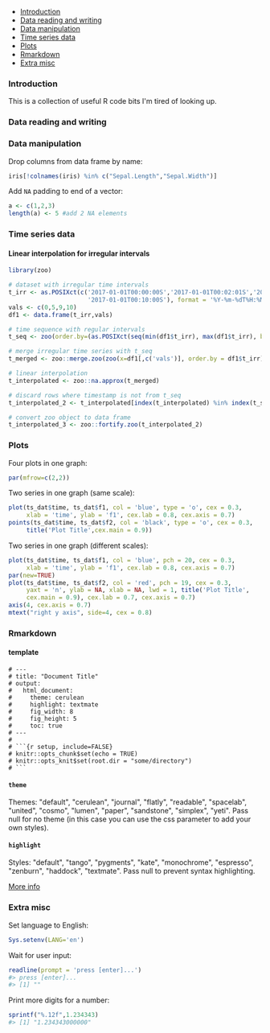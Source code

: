 
-   [Introduction](#introduction)
-   [Data reading and writing](#data-reading-and-writing)
-   [Data manipulation](#data-manipulation)
-   [Time series data](#time-series-data)
-   [Plots](#plots)
-   [Rmarkdown](#rmarkdown)
-   [Extra misc](#extra-misc)

<!-- README.md is generated from README.Rmd. Please edit that file -->
### Introduction

This is a collection of useful R code bits I'm tired of looking up.

### Data reading and writing

### Data manipulation

Drop columns from data frame by name:

``` r
iris[!colnames(iris) %in% c("Sepal.Length","Sepal.Width")]
```

Add `NA` padding to end of a vector:

``` r
a <- c(1,2,3)
length(a) <- 5 #add 2 NA elements
```

### Time series data

#### Linear interpolation for irregular intervals

``` r
library(zoo)

# dataset with irregular time intervals
t_irr <- as.POSIXct(c('2017-01-01T00:00:00S','2017-01-01T00:02:01S','2017-01-01T00:07:32S',
                      '2017-01-01T00:10:00S'), format = '%Y-%m-%dT%H:%M:%SS')
vals <- c(0,5,9,10)
df1 <- data.frame(t_irr,vals)

# time sequence with regular intervals
t_seq <- zoo(order.by=(as.POSIXct(seq(min(df1$t_irr), max(df1$t_irr), by = '1 min'))))

# merge irregular time series with t_seq
t_merged <- zoo::merge.zoo(zoo(x=df1[,c('vals')], order.by = df1$t_irr), t_seq)

# linear interpolation
t_interpolated <- zoo::na.approx(t_merged)

# discard rows where timestamp is not from t_seq
t_interpolated_2 <- t_interpolated[index(t_interpolated) %in% index(t_seq)]

# convert zoo object to data frame
t_interpolated_3 <- zoo::fortify.zoo(t_interpolated_2)
```

### Plots

Four plots in one graph:

``` r
par(mfrow=c(2,2))
```

Two series in one graph (same scale):

``` r
plot(ts_dat$time, ts_dat$f1, col = 'blue', type = 'o', cex = 0.3,
     xlab = 'time', ylab = 'f1', cex.lab = 0.8, cex.axis = 0.7)
points(ts_dat$time, ts_dat$f2, col = 'black', type = 'o', cex = 0.3,
     title('Plot Title',cex.main = 0.9))
```

Two series in one graph (different scales):

``` r
plot(ts_dat$time, ts_dat$f1, col = 'blue', pch = 20, cex = 0.3,
     xlab = 'time', ylab = 'f1', cex.lab = 0.8, cex.axis = 0.7)
par(new=TRUE)
plot(ts_dat$time, ts_dat$f2, col = 'red', pch = 19, cex = 0.3,
     yaxt = 'n', ylab = NA, xlab = NA, lwd = 1, title('Plot Title',
     cex.main = 0.9), cex.lab = 0.7, cex.axis = 0.7)
axis(4, cex.axis = 0.7)
mtext("right y axis", side=4, cex = 0.8)
```

### Rmarkdown

#### template

``` text
# ---
# title: "Document Title"
# output: 
#   html_document:
#     theme: cerulean
#     highlight: textmate
#     fig_width: 8
#     fig_height: 5
#     toc: true
# ---
# 
# ```{r setup, include=FALSE}
# knitr::opts_chunk$set(echo = TRUE)
# knitr::opts_knit$set(root.dir = "some/directory")
# ```
```

#### `theme`

Themes: "default", "cerulean", "journal", "flatly", "readable", "spacelab", "united", "cosmo", "lumen", "paper", "sandstone", "simplex", "yeti". Pass null for no theme (in this case you can use the css parameter to add your own styles).

#### `highlight`

Styles: "default", "tango", "pygments", "kate", "monochrome", "espresso", "zenburn", "haddock", "textmate". Pass null to prevent syntax highlighting.

[More info](https://rmarkdown.rstudio.com/html_document_format.html)

### Extra misc

Set language to English:

``` r
Sys.setenv(LANG='en')
```

Wait for user input:

``` r
readline(prompt = 'press [enter]...')
#> press [enter]...
#> [1] ""
```

Print more digits for a number:

``` r
sprintf("%.12f",1.234343)
#> [1] "1.234343000000"
```

